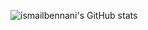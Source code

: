 ![ismailbennani's GitHub stats](https://github-readme-stats.vercel.app/api?username=ismailbennani&show_icons=true&rank_icon=github&theme=transparent)
